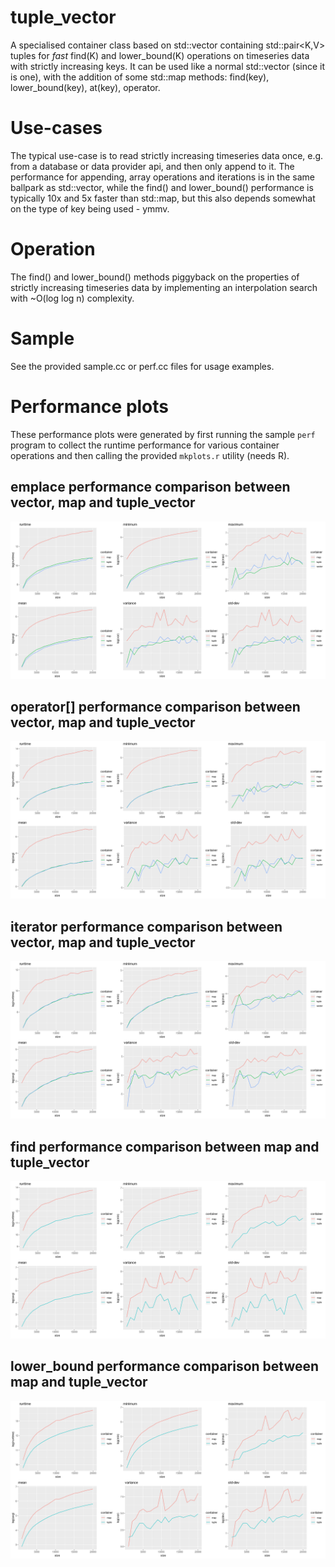 # tuple_vector

A specialised container class based on std::vector containing std::pair<K,V> tuples for
*fast* find(K) and lower_bound(K) operations on timeseries data with strictly increasing
keys. It can be used like a normal std::vector (since it is one), with the addition of
some std::map methods: find(key), lower_bound(key), at(key), operator[](key).

# Use-cases

The typical use-case is to read strictly increasing timeseries data once, e.g. from a
database or data provider api, and then only append to it.
The performance for appending, array operations and iterations is in the same ballpark as
std::vector, while the find() and lower_bound() performance is typically 10x and 5x faster
than std::map, but this also depends somewhat on the type of key being used - ymmv.

# Operation

The find() and lower_bound() methods piggyback on the properties of strictly increasing
timeseries data by implementing an interpolation search with ~O(log log n) complexity.

# Sample

See the provided sample.cc or perf.cc files for usage examples.

# Performance plots

These performance plots were generated by first running the sample ``perf`` program to 
collect the runtime performance for various container operations and then calling the
provided ``mkplots.r`` utility (needs R).

## emplace performance comparison between vector, map and tuple_vector
![alt text](results/time_t/emplace.png "emplace()")

## operator[] performance comparison between vector, map and tuple_vector
![alt text](results/time_t/array.png "operator[] access")

## iterator performance comparison between vector, map and tuple_vector
![alt text](results/time_t/iterator.png "iterator access")

## find performance comparison between map and tuple_vector
![alt text](results/time_t/find.png "find(key)")

## lower_bound performance comparison between map and tuple_vector
![alt text](results/time_t/lower_bound.png "lower_bound(key)")

